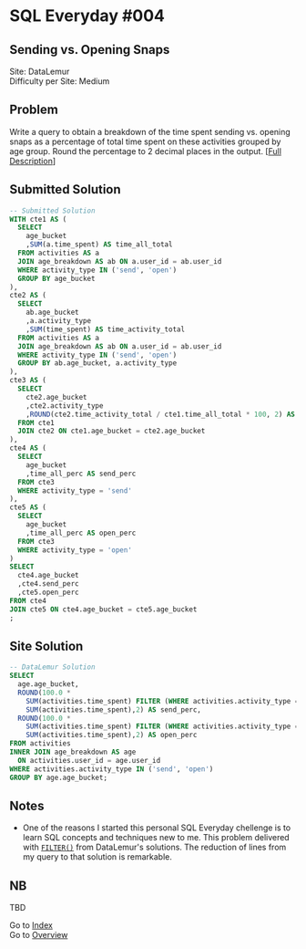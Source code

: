 # SQL Everyday \#004

## Sending vs. Opening Snaps

Site: DataLemur\
Difficulty per Site: Medium

## Problem

Write a query to obtain a breakdown of the time spent sending vs. opening snaps as a percentage of total time spent on these activities grouped by age group. Round the percentage to 2 decimal places in the output. [[Full Description](https://datalemur.com/questions/time-spent-snaps)]

## Submitted Solution

```sql
-- Submitted Solution
WITH cte1 AS (
  SELECT 
    age_bucket
    ,SUM(a.time_spent) AS time_all_total
  FROM activities AS a 
  JOIN age_breakdown AS ab ON a.user_id = ab.user_id
  WHERE activity_type IN ('send', 'open')
  GROUP BY age_bucket
),
cte2 AS (
  SELECT 
    ab.age_bucket
    ,a.activity_type
    ,SUM(time_spent) AS time_activity_total
  FROM activities AS a 
  JOIN age_breakdown AS ab ON a.user_id = ab.user_id
  WHERE activity_type IN ('send', 'open')
  GROUP BY ab.age_bucket, a.activity_type
),
cte3 AS (
  SELECT 
    cte2.age_bucket
    ,cte2.activity_type
    ,ROUND(cte2.time_activity_total / cte1.time_all_total * 100, 2) AS time_all_perc
  FROM cte1
  JOIN cte2 ON cte1.age_bucket = cte2.age_bucket
),
cte4 AS (
  SELECT 
    age_bucket
    ,time_all_perc AS send_perc
  FROM cte3
  WHERE activity_type = 'send'
),
cte5 AS (
  SELECT 
    age_bucket
    ,time_all_perc AS open_perc
  FROM cte3
  WHERE activity_type = 'open'
)
SELECT 
  cte4.age_bucket
  ,cte4.send_perc
  ,cte5.open_perc
FROM cte4
JOIN cte5 ON cte4.age_bucket = cte5.age_bucket
;
```

## Site Solution

```sql
-- DataLemur Solution
SELECT 
  age.age_bucket, 
  ROUND(100.0 * 
    SUM(activities.time_spent) FILTER (WHERE activities.activity_type = 'send')/
    SUM(activities.time_spent),2) AS send_perc, 
  ROUND(100.0 * 
    SUM(activities.time_spent) FILTER (WHERE activities.activity_type = 'open')/
    SUM(activities.time_spent),2) AS open_perc
FROM activities
INNER JOIN age_breakdown AS age 
  ON activities.user_id = age.user_id 
WHERE activities.activity_type IN ('send', 'open') 
GROUP BY age.age_bucket;
```

## Notes

* One of the reasons I started this personal SQL Everyday chellenge is to learn SQL concepts and techniques new to me. This problem delivered with [`FILTER()`](https://www.postgresql.org/docs/current/sql-expressions.html#SYNTAX-AGGREGATES) from DataLemur's solutions. The reduction of lines from my query to that solution is remarkable.

## NB

TBD

Go to [Index](../?tab=readme-ov-file#index)\
Go to [Overview](../?tab=readme-ov-file)
